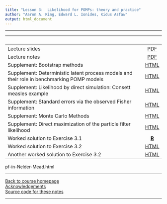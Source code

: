 ```yaml
---
title: "Lesson 3:  Likelihood for POMPs: theory and practice"
author: "Aaron A. King, Edward L. Ionides, Kidus Asfaw"
output: html_document
---
```


----------------------

| &nbsp; | &nbsp; |
|:----------------------------|:---:|
|Lecture slides | [PDF](slides.pdf) |
|Lecture notes  | [PDF](notes.pdf) |
|Supplement: Bootstrap methods | [HTML](bootstrap.html) |
|Supplement: Deterministic latent process models and their role in benchmarking POMP models | [HTML](deterministic.html) |
|Supplement: Likelihood by direct simulation: Consett measles example | [HTML](directSimulation.html) |
|Supplement: Standard errors via the observed Fisher information | [HTML](fisherSE.html) |
|Supplement: Monte Carlo Methods | [HTML](monteCarlo.html) |
|Supplement: Direct maximization of the particle filter likelihood | [HTML](./pf-in-Nelder-Mead.html) |
|Worked solution to Exercise 3.1 | [**R**](expense.R) |
|Worked solution to Exercise 3.2 | [HTML](loglikest.html) |
|Another worked solution to Exercise 3.2 | [HTML](basic_exercise_pfilter.html) |

pf-in-Nelder-Mead.html

----------------------

[Back to course homepage](../index.html)  
[Acknowledgements](../acknowledge.html)  
[Source code for these notes](http://github.com/kingaa/sbied/tree/master/pfilter/)  

----------------------
